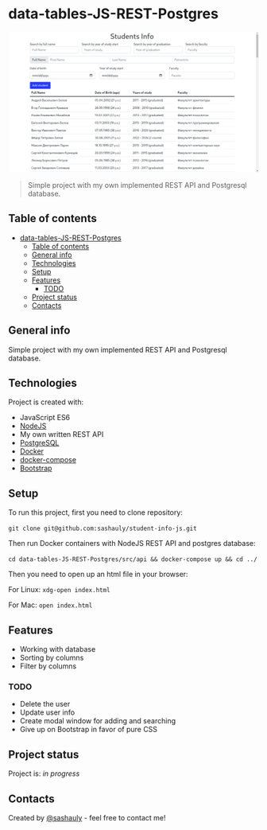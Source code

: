# data-tables-JS-REST-Postgres

![Overview](./img/overview.png)
> Simple project with my own implemented REST API and Postgresql database.
>

## Table of contents

- [data-tables-JS-REST-Postgres](#data-tables-js-rest-postgres)
  - [Table of contents](#table-of-contents)
  - [General info](#general-info)
  - [Technologies](#technologies)
  - [Setup](#setup)
  - [Features](#features)
    - [TODO](#todo)
  - [Project status](#project-status)
  - [Contacts](#contacts)

## General info

Simple project with my own implemented REST API and Postgresql database.

## Technologies

Project is created with:

- JavaScript ES6
- [NodeJS](https://nodejs.org/en)
- My own written REST API
- [PostgreSQL](https://www.postgresql.org/)
- [Docker](https://www.docker.com/)
- [docker-compose](https://docs.docker.com/compose/)
- [Bootstrap](https://getbootstrap.com/)

## Setup

To run this project, first you need to clone repository:

`git clone git@github.com:sashauly/student-info-js.git`

Then run Docker containers with NodeJS REST API and postgres database:

`cd data-tables-JS-REST-Postgres/src/api && docker-compose up && cd ../`

Then you need to open up an html file in your browser:

For Linux: `xdg-open index.html`

For Mac: `open index.html`

## Features

- Working with database
- Sorting by columns
- Filter by columns

### TODO

- Delete the user
- Update user info
- Create modal window for adding and searching
- Give up on Bootstrap in favor of pure CSS

## Project status

Project is: _in progress_

## Contacts

Created by [@sashauly](https://t.me/sashauly) - feel free to contact me!
